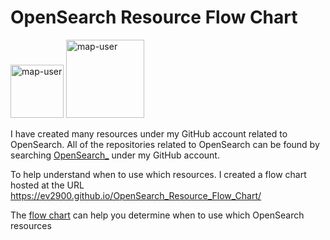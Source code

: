 # OpenSearch Resource Flow Chart

 <img width="85" alt="map-user" src="https://img.shields.io/badge/views-586-green"> <img width="125" alt="map-user" src="https://img.shields.io/badge/unique visits-226-green">

I have created many resources under my GitHub account related to OpenSearch. All of the repositories related to OpenSearch can be found by searching [OpenSearch_](https://github.com/ev2900?tab=repositories&q=OpenSearch_&type=&language=&sort=) under my GitHub account.

To help understand when to use which resources. I created a flow chart hosted at the URL https://ev2900.github.io/OpenSearch_Resource_Flow_Chart/

The [flow chart](https://ev2900.github.io/OpenSearch_Resource_Flow_Chart/) can help you determine when to use which OpenSearch resources
